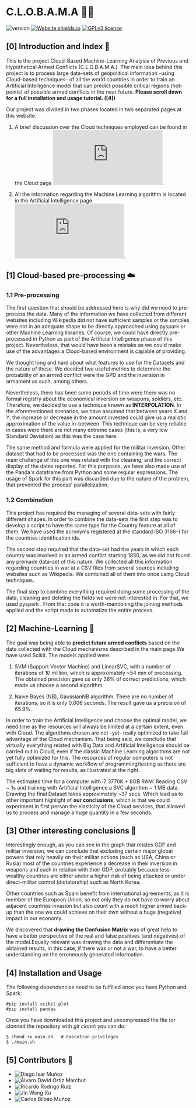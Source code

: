 # C.L.O.B.A.M.A 👨‍🔧

![version](https://img.shields.io/badge/version-1-blue.svg?cacheSeconds=2592000) [![Website shields.io](https://img.shields.io/website-up-down-green-red/http/shields.io.svg)](https://clobama.yolasite.com/)
[![GPLv3 license](https://img.shields.io/badge/License-GPLv3-blue.svg)](http://perso.crans.org/besson/LICENSE.html)

## [0] Introduction and Index 📄

This is the project Cloud-Based Machine-Learning Analysis of Previous and Hypothetical Armed Conflicts (C.L.O.B.A.M.A.). The main idea behind this project is to process large data-sets of geopolitical information -using Cloud-based techniques- of all the world countries in order to train an Artificial Intelligence model that can predict possible critical regions (hot-points) of possible armed conflicts in the near future. **Please scroll down for a full installation and usage tutorial. ([4])**

Our project was divided in two phases located in two separated pages at this website.

1. A brief discussion over the Cloud techniques employed can be found in the Cloud page ![here](https://clobama.yolasite.com/Cloud.php).

2. All the information regarding the Machine Learning algorithm is located in the Artificial Intelligence page ![here](https://clobama.yolasite.com/Artificial-Intelligence.php). 

## [1] Cloud-based pre-processing ☁️ 

### 1.1 Pre-processing
The first question that should be addressed here is why did we need to pre-process the data. Many of the information we have collected from different websites including Wikipedia did not have sufficient samples or the samples were not in an adequate shape to be directly approached using pyspark or other Machine Learning libraries. Of course, we could have directly pre-processed in Python as part of the Artificial Intelligence phase of this project. Nevertheless, that would have been a mistake as we could make use of the advantages a Cloud-based environment is capable of providing.


We thought long and hard about what features to use for the Datasets and the nature of these. We decided two useful metrics to determine the probability of an armed conflict were the GPD and the inversion in armament as such, among others.


Nevertheless, there has been some periods of time were there was no formal registry about the economical inversion on weapons, soldiers, etc. Therefore, we decided to use a technique known as **INTERPOLATION**. In the aforementioned scenarios, we have assumed that between years X and Y, the increase or decrease in the amount invested could give us a realistic approximation of the value in-between. This technique can be very reliable in cases were there are not many extreme cases (this is, a very low Standard Deviation) as this was the case here.


The same method and formula were applied for the militar inversion. Other dataset that had to be processed was the one containing the wars. The main challenge of this one was related with the cleaning, and the correct display of the dates reported. For this purposes, we have also made use of the Panda's dataframe from Python and some regular expressions. The usage of Spark for this part was discarded due to the nature of the problem, that prevented the process' parallelization. 

### 1.2 Combination

This project has required the managing of several data-sets with fairly different shapes. In order to combine the data-sets the first step was to develop a script to have the same type for the Country feature at all of them. We have used the acronyms registered at the standard ISO 3166-1 for the countries identification ids.


The second step required that the data-set had the years in which each country was involved in an armed conflict starting 1850, as we did not found any premade data-set of this nature. We collected all this information regarding countries in war at a CSV files from several sources including websites such as Wikipedia. We combined all of them into once using Cloud techniques.


The final step to combine everything required doing some processing of the data, cleaning and deleting the fields we were not interested in. For that, we used pyspark . From that code it is worth-mentioning the joining methods applied and the script made to automatize the entire process.

## [2] Machine-Learning 🤖

The goal was being able to **predict future armed conflicts** based on the data collected with the Cloud mechanisms described in the main page.We have used Scikit. The models applied were:


1.   SVM (Support Vector Machine) and LinearSVC, with a number of iterations of 10 million, which is approximately ~54 min of processing. The obtained precision gave us only 38% of correct predictions, which made us choose a second algorithm.


2. Naive Bayes (NB), GaussianNB algorithm. There are no number of iterations, so it is only 0.006 seconds. The result gave us a precision of 65.9%. 

In order to train the Artificial Intelligence and choose the optimal model, we need time as the resources will always be limited at a certain extent, even with Cloud. The algorithms chosen are not -yet- really optimized to take full advantage of the Cloud mechanism. That being said, we conclude that virtually everything related with Big Data and Artificial Intelligence should be carried out in Cloud, even if the classic Machine Learning algorithms are not yet fully optimized for this. The resources of regular computers is not sufficient to have a dynamic workflow of programming/testing as there are big slots of waiting for results, as illustrated at the right.

The estimated time for a computer with i7 3770K + 8GB RAM: Reading CSV ~ 1s and training with Artificial Intelligence a SVC algorithm ~ 1 MB data. Drawing the final Dataset takes approximately ~37 secs. Which lead us to other important highlight of **our conclusions**, which is that we could experiment in first person the elasticity of the Cloud services, that allowed us to process and manage a huge quantity in a few seconds.

## [3] Other interesting conclusions 🔬

Interestingly enough, as you can see in the graph that relates GDP and militar inversion, we can conclude that excluding certain major global powers that rely heavily on their militar actions (such as USA, China or Rusia) most of the countries experience a decrease in their inversion in weapons and such in relation with their GDP, probably because less-wealthy countries are either under a higher risk of being attacked or under direct-militar control (dictatorship) such as North Korea.


Other countries such as Spain benefit from international agreements, as it is member of the European Union, so not only they do not have to worry about adjacent countries invasion but also count with a much higher armed back-up than the one we could achieve on their own without a huge (negative) impact in our economy.

We discovered that **drawing the Confusion Matrix** was of great help to have a better perspective of the real and false positives (and negatives) of the model.Equally relevant was drawing the data and differentiate the obtained results, in this case, if there was or not a war, to have a better understanding on the erroneously generated information.

## [4] Installation and Usage

The following dependencies need to be fulfilled once you have Python and Spark: 

```
#pip install scikit-plot
#pip install pandas
```
Once you have downloaded this project and uncompressed the file (or clonned the repository with _git clone_) you can do:

```
$ chmod +x main.sh   # Execution privileges
$ ./main.sh
```

## [5] Contributors 👦

- ![Diego Isar Muñoz](https://github.com/diegoisar)
- ![Álvaro David Ortiz Marchut](https://github.com/NotAGoodDev)
- ![Ricardo Rodrigo Ruíz](https://github.com/RicardoRodrigoRuiz)
- ![Jin Wang Xu](https://github.com/JwangXu)
- ![Carlos Bilbao Muñoz](https://github.com/Zildj1an)
